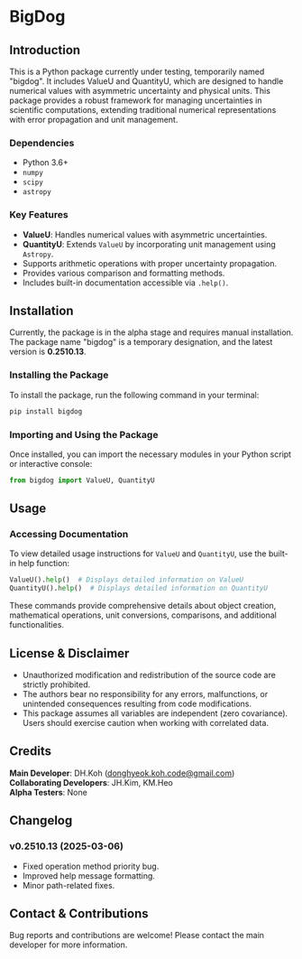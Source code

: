 # BigDog

## Introduction

This is a Python package currently under testing, temporarily named "bigdog". It includes ValueU and QuantityU, which are designed to handle numerical values with asymmetric uncertainty and physical units. This package provides a robust framework for managing uncertainties in scientific computations, extending traditional numerical representations with error propagation and unit management.

### Dependencies

- Python 3.6+
- `numpy`
- `scipy`
- `astropy`

### Key Features

- **ValueU**: Handles numerical values with asymmetric uncertainties.
- **QuantityU**: Extends `ValueU` by incorporating unit management using `Astropy`.
- Supports arithmetic operations with proper uncertainty propagation.
- Provides various comparison and formatting methods.
- Includes built-in documentation accessible via `.help()`.

## Installation

Currently, the package is in the alpha stage and requires manual installation. The package name "bigdog" is a temporary designation, and the latest version is **0.2510.13**.

### Installing the Package

To install the package, run the following command in your terminal:

```sh
pip install bigdog
```

### Importing and Using the Package

Once installed, you can import the necessary modules in your Python script or interactive console:

```python
from bigdog import ValueU, QuantityU
```

## Usage

### Accessing Documentation

To view detailed usage instructions for `ValueU` and `QuantityU`, use the built-in help function:

```python
ValueU().help()  # Displays detailed information on ValueU
QuantityU().help()  # Displays detailed information on QuantityU
```

These commands provide comprehensive details about object creation, mathematical operations, unit conversions, comparisons, and additional functionalities.

## License & Disclaimer

- Unauthorized modification and redistribution of the source code are strictly prohibited.
- The authors bear no responsibility for any errors, malfunctions, or unintended consequences resulting from code modifications.
- This package assumes all variables are independent (zero covariance). Users should exercise caution when working with correlated data.
## Credits

**Main Developer**: DH.Koh ([donghyeok.koh.code@gmail.com](mailto\:donghyeok.koh.code@gmail.com))\
**Collaborating Developers**: JH.Kim, KM.Heo\
**Alpha Testers**: None

## Changelog

### v0.2510.13 (2025-03-06)

- Fixed operation method priority bug.
- Improved help message formatting.
- Minor path-related fixes.

## Contact & Contributions

Bug reports and contributions are welcome! Please contact the main developer for more information.


